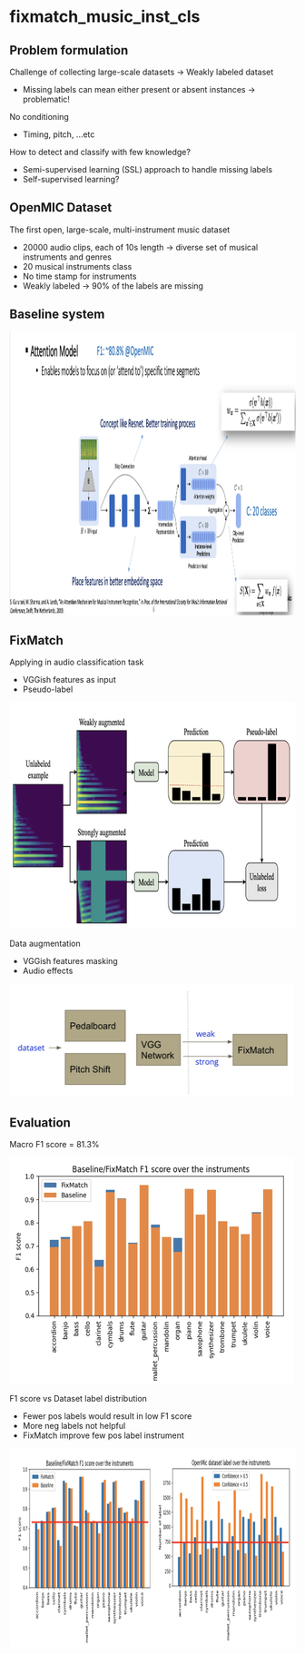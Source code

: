 # fixmatch_music_inst_cls

## Problem formulation

Challenge of collecting large-scale datasets  -> Weakly labeled dataset
- Missing labels can mean either present or absent instances  -> problematic!

No conditioning
- Timing, pitch, ...etc

How to detect and classify with few knowledge?​
- Semi-supervised learning (SSL) approach to handle missing labels​
- Self-supervised learning?

## OpenMIC Dataset

The first open, large-scale, multi-instrument music dataset
- 20000 audio clips, each of 10s length -> diverse set of musical instruments and genres
- 20 musical instruments class
- No time stamp for instruments
- Weakly labeled -> 90% of the labels are missing

## Baseline system


<img src="https://github.com/hchen605/fixmatch_music_inst_cls/blob/master/fig/bs.png" width="5000" height="500" />

## FixMatch

Applying in audio classification task
- VGGish features as input
- Pseudo-label

<img src="https://github.com/hchen605/fixmatch_music_inst_cls/blob/master/fig/fix_2.png" width="2000" height="400" />

Data augmentation
- VGGish features masking
- Audio effects

<img src="https://github.com/hchen605/fixmatch_music_inst_cls/blob/master/fig/data_aug.png" width="500" height="200" />


## Evaluation

Macro F1 score = 81.3% 

<img src="https://github.com/hchen605/fixmatch_music_inst_cls/blob/master/fig/f1.png" width="500" height="400" />

F1 score vs Dataset label distribution
- Fewer pos labels would result in low F1 score
- More neg labels not helpful
- FixMatch improve few pos label instrument

<img src="https://github.com/hchen605/fixmatch_music_inst_cls/blob/master/fig/f1_data.png" width="1000" height="350" />
